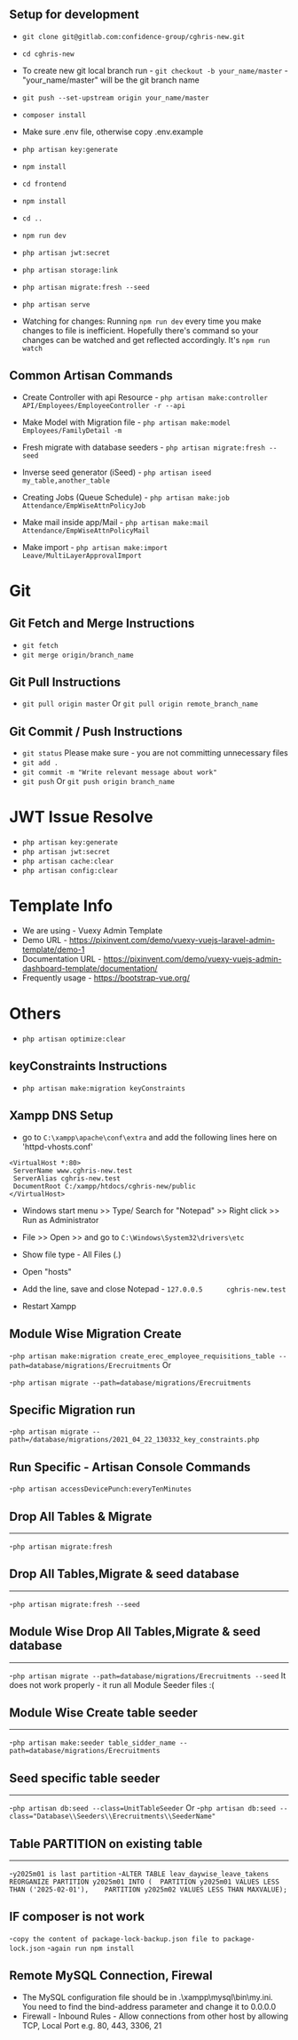 

## Setup for development
- `git clone git@gitlab.com:confidence-group/cghris-new.git`
- `cd cghris-new`
- To create new git local branch run - `git checkout -b your_name/master` - "your_name/master" will be the git branch name
- `git push --set-upstream origin your_name/master`

- `composer install`

- Make sure .env file, otherwise copy .env.example
- `php artisan key:generate`

- `npm install`
- `cd frontend`
- `npm install`
- `cd ..`
- `npm run dev`

- `php artisan jwt:secret`
- `php artisan storage:link`
- `php artisan migrate:fresh --seed`
- `php artisan serve`

- Watching for changes: Running `npm run dev` every time you make changes to file is inefficient. Hopefully there's command so your changes can be watched and get reflected accordingly. It's `npm run watch`

## Common Artisan Commands
- Create Controller with api Resource - `php artisan make:controller API/Employees/EmployeeController -r --api`

- Make Model with Migration file - `php artisan make:model Employees/FamilyDetail -m`

- Fresh migrate with database seeders - `php artisan migrate:fresh --seed`

- Inverse seed generator (iSeed) - `php artisan iseed my_table,another_table`

- Creating Jobs (Queue Schedule) - `php artisan make:job Attendance/EmpWiseAttnPolicyJob`
- Make mail inside app/Mail - `php artisan make:mail Attendance/EmpWiseAttnPolicyMail`
- Make import - `php artisan make:import Leave/MultiLayerApprovalImport`


# Git

## Git Fetch and Merge Instructions
- `git fetch`
- `git merge origin/branch_name`


## Git Pull Instructions
- `git pull origin master` Or `git pull origin remote_branch_name`


## Git Commit / Push Instructions
- `git status` Please make sure - you are not committing unnecessary files
- `git add .`
- `git commit -m "Write relevant message about work"`
- `git push` Or `git push origin branch_name`

# JWT Issue Resolve
- `php artisan key:generate`
- `php artisan jwt:secret`
- `php artisan cache:clear`
- `php artisan config:clear`


# Template Info
- We are using - Vuexy Admin Template
- Demo URL - https://pixinvent.com/demo/vuexy-vuejs-laravel-admin-template/demo-1
- Documentation URL - https://pixinvent.com/demo/vuexy-vuejs-admin-dashboard-template/documentation/
- Frequently usage - https://bootstrap-vue.org/


# Others
- `php artisan optimize:clear`

## keyConstraints Instructions
- `php artisan make:migration keyConstraints`


## Xampp DNS Setup
- go to `C:\xampp\apache\conf\extra` and add the following lines here on 'httpd-vhosts.conf'

```
<VirtualHost *:80>
 ServerName www.cghris-new.test
 ServerAlias cghris-new.test
 DocumentRoot C:/xampp/htdocs/cghris-new/public
</VirtualHost>
```

- Windows start menu >> Type/ Search for "Notepad" >> Right click >> Run as Administrator
- File >> Open >> and go to `C:\Windows\System32\drivers\etc`
- Show file type - All Files (*.*)
- Open "hosts"
- Add the line, save and close Notepad - `127.0.0.5      cghris-new.test`

- Restart Xampp

## Module Wise Migration Create

-`php artisan make:migration create_erec_employee_requisitions_table --path=database/migrations/Erecruitments`
Or

-`php artisan migrate --path=database/migrations/Erecruitments`

## Specific Migration run
-`php artisan migrate --path=/database/migrations/2021_04_22_130332_key_constraints.php`

## Run Specific - Artisan Console Commands
-`php artisan accessDevicePunch:everyTenMinutes`


## Drop All Tables & Migrate
-------------------------
-`php artisan migrate:fresh`

## Drop All Tables,Migrate & seed database
---------------------------------------
-`php artisan migrate:fresh --seed`

## Module Wise Drop All Tables,Migrate & seed database
---------------------------------------
-`php artisan migrate --path=database/migrations/Erecruitments --seed` It does not work properly - it run all Module Seeder files :(

## Module Wise Create table seeder
-------------------
-`php artisan make:seeder table_sidder_name --path=database/migrations/Erecruitments`

## Seed specific table seeder
--------------------------

-`php artisan db:seed --class=UnitTableSeeder`
Or
-`php artisan db:seed --class="Database\\Seeders\\Erecruitments\\SeederName"`

## Table PARTITION on existing table
--------------------------
-`y2025m01 is last partition`
-`ALTER TABLE leav_daywise_leave_takens REORGANIZE PARTITION y2025m01 INTO ( 
PARTITION y2025m01 VALUES LESS THAN ('2025-02-01'),   
PARTITION y2025m02 VALUES LESS THAN MAXVALUE);`

## IF composer is not work
-`copy the content of package-lock-backup.json file to package-lock.json`
-`again run npm install`

## Remote MySQL Connection, Firewal
- The MySQL configuration file should be in .\xampp\mysql\bin\my.ini. You need to find the bind-address parameter and change it to 0.0.0.0
- Firewall - Inbound Rules - Allow connections from other host by allowing TCP, Local Port e.g. 80, 443, 3306, 21